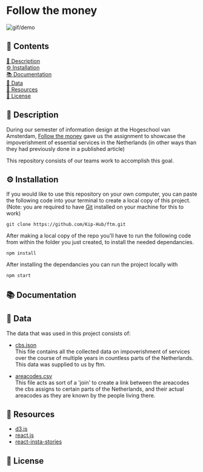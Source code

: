 # Follow the money

![gif/demo](link)

## 📁 Contents
[🚀 Description](https://github.com/Kip-Hub/ftm#-description)  
[⚙️ Installation](https://github.com/Kip-Hub/ftm#-installation)  
[📚 Documentation](https://www.notion.so/FTM-470915b610ab40c38b645c1915a629ca)  
[🧩 Data](https://github.com/Kip-Hub/ftm#-resources)  
[🙋 Resources](https://github.com/Kip-Hub/ftm#-sources)  
[📎 License](https://github.com/Kip-Hub/ftm#-license)  

## 🚀 Description

During our semester of information design at the  Hogeschool van Amsterdam, [Follow the money](https://www.ftm.nl/) gave us the assignment to showcase the impoverishment of essential services in the Netherlands (in other ways than they had previously done in a published article)

This repository consists of our teams work to accomplish this goal.

## ⚙️ Installation

If you would like to use this repository on your own computer, you can paste the following code into your terminal to create a local copy of this project.  
(Note: you are required to have [Git](https://git-scm.com/downloads) installed on your machine for this to work)

```
git clone https://github.com/Kip-Hub/ftm.git
```

After making a local copy of the repo you'll have to run the following code from within the folder you just created, to install the needed dependancies.

```
npm install
```

After installing the dependancies you can run the project locally with

```
npm start
```


## 📚 Documentation


## 🧩 Data

The data that was used in this project consists of:

* [cbs.json](https://github.com/Kip-Hub/ftm/blob/master/public/cbs.json)  
This file contains all the collected data on impoverishment of services over the course of multiple years in countless parts of the Netherlands. This data was supplied to us by ftm.

* [areacodes.csv](https://github.com/Kip-Hub/ftm/blob/master/public/areacodes.csv)  
This file acts as sort of a 'join' to create a link between the areacodes the cbs assigns to certain parts of the Netherlands, and their actual areacodes as they are known by the people living there.


## 🙋 Resources

* [d3.js](https://d3js.org/) 
* [react.js](https://reactjs.org/)
* [react-insta-stories](https://mohitk05.github.io/react-insta-stories/)


## 📎 License